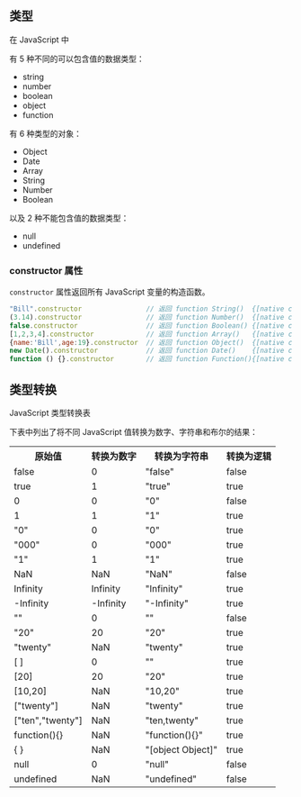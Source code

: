## 类型

在 JavaScript 中

有 5 种不同的可以包含值的数据类型：

- string
- number
- boolean
- object
- function

有 6 种类型的对象：

- Object
- Date
- Array
- String
- Number
- Boolean

以及 2 种不能包含值的数据类型：

- null
- undefined

### constructor 属性

`constructor` 属性返回所有 JavaScript 变量的构造函数。

```js
"Bill".constructor                // 返回 function String()  {[native code]}
(3.14).constructor                // 返回 function Number()  {[native code]}
false.constructor                 // 返回 function Boolean() {[native code]}
[1,2,3,4].constructor             // 返回 function Array()   {[native code]}
{name:'Bill',age:19}.constructor  // 返回 function Object()  {[native code]}
new Date().constructor            // 返回 function Date()    {[native code]}
function () {}.constructor        // 返回 function Function(){[native code]}
```

## 类型转换

JavaScript 类型转换表

下表中列出了将不同 JavaScript 值转换为数字、字符串和布尔的结果：

<table>
  <tbody>
    <tr>
      <th>原始值</th>
      <th>转换为数字</th>
      <th>转换为字符串</th>
      <th>转换为逻辑</th>
    </tr>
    <tr>
      <td>false</td>
      <td>0</td>
      <td>"false"</td>
      <td>false</td>
    </tr>
    <tr>
      <td>true</td>
      <td>1</td>
      <td>"true"</td>
      <td>true</td>
    </tr>
    <tr>
      <td>0</td>
      <td>0</td>
      <td>"0"</td>
      <td>false</td>
    </tr>
    <tr>
      <td>1</td>
      <td>1</td>
      <td>"1"</td>
      <td>true</td>
    </tr>
    <tr>
      <td>"0"</td>
      <td>0</td>
      <td>"0"</td>
      <td>true</td>
    </tr>
    <tr>
      <td>"000"</td>
      <td>0</td>
      <td>"000"</td>
      <td>true</td>
    </tr>
    <tr>
      <td>"1"</td>
      <td>1</td>
      <td>"1"</td>
      <td>true</td>
    </tr>
    <tr>
      <td>NaN</td>
      <td>NaN</td>
      <td>"NaN"</td>
      <td>false</td>
    </tr>
    <tr>
      <td>Infinity</td>
      <td>Infinity</td>
      <td>"Infinity"</td>
      <td>true</td>
    </tr>
    <tr>
      <td>-Infinity</td>
      <td>-Infinity</td>
      <td>"-Infinity"</td>
      <td>true</td>
      </td>
    </tr>
    <tr>
      <td>""</td>
      <td>0</td>
      <td>""</td>
      <td>false</td>
    </tr>
    <tr>
      <td>"20"</td>
      <td>20</td>
      <td>"20"</td>
      <td>true</td>
      </td>
    </tr>
    <tr>
      <td>"twenty"</td>
      <td>NaN</td>
      <td>"twenty"</td>
      <td>true</td>
    </tr>
    <tr>
      <td>[ ]</td>
      <td>0</td>
      <td>""</td>
      <td>true</td>
    </tr>
    <tr>
      <td>[20]</td>
      <td>20</td>
      <td>"20"</td>
      <td>true</td>
      </td>
    </tr>
    <tr>
      <td>[10,20]</td>
      <td>NaN</td>
      <td>"10,20"</td>
      <td>true</td>
      </td>
    </tr>
    <tr>
      <td>["twenty"]</td>
      <td>NaN</td>
      <td>"twenty"</td>
      <td>true</td>
      </td>
    </tr>
    <tr>
      <td>["ten","twenty"]</td>
      <td>NaN</td>
      <td>"ten,twenty"</td>
      <td>true</td>
      </td>
    </tr>
    <tr>
      <td>function(){}</td>
      <td>NaN</td>
      <td>"function(){}"</td>
      <td>true</td>
    </tr>
    <tr>
      <td>{ }</td>
      <td>NaN</td>
      <td>"[object Object]"</td>
      <td>true</td>
    </tr>
    <tr>
      <td>null</td>
      <td>0</td>
      <td>"null"</td>
      <td>false</td>    
    </tr>
    <tr>
      <td>undefined</td>
      <td>NaN</td>
      <td>"undefined"</td>
      <td>false</td>
    </tr>
  </tbody>
</table>
